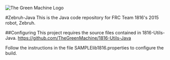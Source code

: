 ![The Green Machine Logo](http://edinarobotics.com/sites/all/themes/greenmachine/assets/images/Logo.gif)

#Zebruh-Java
This is the Java code repository for FRC Team 1816's 2015 robot, Zebruh.

##Configuring
This project requires the source files contained in 1816-Utils-Java.
https://github.com/TheGreenMachine/1816-Utils-Java

Follow the instructions in the file SAMPLElib1816.properties to configure the build.